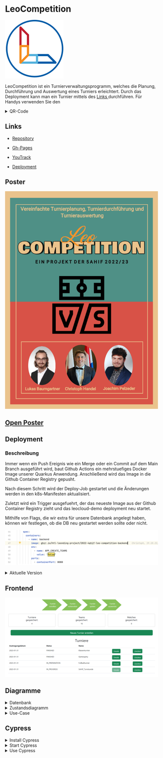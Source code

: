 # LeoCompetition

![alt test](asciidocs/images/logo.png)

LeoCompetition ist ein Turnierverwaltungsprogramm,
welches die Planung, Durchführung und Auswertung eines Turniers erleichtert.
Durch das Deployment kann man ein Turnier mittels des 
<a href="https://github.com/htl-leonding-project/2022-4ahif-leo-competition" target="_blank"> Links </a> durchführen.
Für Handys verwenden Sie den
<details>
    <summary>QR-Code</summary>

![alt test](asciidocs/images/QR-Webseite.png)

</details>

## Links

* <a href="https://github.com/htl-leonding-project/2022-4ahif-leo-competition" target="_blank"> Repository </a>

* <a href="https://htl-leonding-project.github.io/2022-4ahif-leo-competition/" target="_blank"> Gh-Pages </a>

* <a href="https://vm81.htl-leonding.ac.at/projects/2ff43c91-dfb6-41f1-a53c-055d062b0a93" target="_blank"> YouTrack </a>

* <a href="https://github.com/htl-leonding-project/2022-4ahif-leo-competition" target="_blank"> Deployment </a>

## Poster

![alt test](asciidocs/images/poster.png)

## [Open Poster](asciidocs/images/LeoComp_Plakat.pdf)


## Deployment

### Beschreibung

Immer wenn ein Push Ereignis wie ein Merge oder ein Commit auf dem Main Branch ausgeführt wird, baut Github Actions ein mehrstuefiges Docker Image unserer Quarkus Anwendung. Anschließend wird das Image in die Github Container Registry gepusht.

Nach diesem Schritt wird der Deploy-Job gestartet und die Änderungen werden in den k8s-Manifesten aktualisiert.

Zuletzt wird ein Trigger ausgefuehrt, der das neueste Image aus der Github Container Registry zieht und das leocloud-demo deployment neu startet.

Mithilfe von Flags, die wir extra für unsere Datenbank angelegt haben, können wir festlegen, ob die DB neu gestartet werden sollte oder nicht.

![alt test](asciidocs/images/deployment%20flag.png)

<details>
    <summary>Aktuelle Version</summary>

![alt test](asciidocs/images/QR-Webseite.png)

* <a href="https://student.cloud.htl-leonding.ac.at/c.handel/leocompetition/home" target="_blank"> Link </a>

</details>

## Frontend

![alt test](/asciidocs/images/leocompfrontend.png)

## Diagramme

<details>
    <summary>Datenbank</summary>

![alt test](/asciidocs/images/db_diagram.png)

</details>

<details>
    <summary>Zustandsdiagramm</summary>

![alt test](/asciidocs/images/state_diagram_tournament.png)

</details>

<details>
    <summary>Use-Case</summary>

![alt test](/asciidocs/images/use_case.png)

</details>

## Cypress

<details>
    <summary>Install Cypress</summary>

    npm install --save-dev cypress
    npm install -D cypress-slow-down

</details>

<details>
    <summary>Start Cypress</summary>

1. Start DerbyDb
2. Start Quarkus App
3. Start Angular App
4. Start Cypress with
```
npx cypress open
```
</details>

<details>
    <summary>Use Cypress</summary>

1. Select E2E Testing

![](/asciidocs/images/Cypress01.PNG)

2. Choose your preferred Browser

![](/asciidocs/images/Cypress02.PNG)

3. Start the "create-demo-tournament" Test

![](/asciidocs/images/Cypress03.PNG)

4. The Test is finished

![](/asciidocs/images/Cypress04.PNG)

</details>
